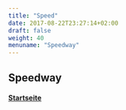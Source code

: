```yaml
---
title: "Speed"
date: 2017-08-22T23:27:14+02:00
draft: false
weight: 40
menuname: "Speedway"
---
```


## Speedway


#### [Startseite ](#) <i class="fa fa-arrow-up" aria-hidden="true"></i>